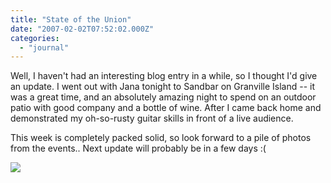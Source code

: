 ```yaml
---
title: "State of the Union"
date: "2007-02-02T07:52:02.000Z"
categories: 
  - "journal"
---
```


Well, I haven't had an interesting blog entry in a while, so I thought I'd give an update. I went out with Jana tonight to Sandbar on Granville Island -- it was a great time, and an absolutely amazing night to spend on an outdoor patio with good company and a bottle of wine. After I came back home and demonstrated my oh-so-rusty guitar skills in front of a live audience.

This week is completely packed solid, so look forward to a pile of photos from the events.. Next update will probably be in a few days :(

![](http://farm1.static.flickr.com/152/377217695_d02fbd6c0a.jpg?v=0)
